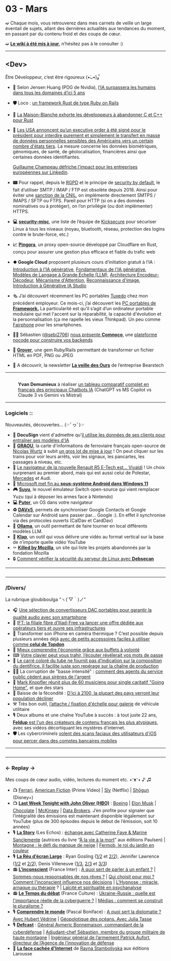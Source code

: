 # 03 - Mars

➫ Chaque mois, vous retrouverez dans mes carnets de veille un large éventail de sujets, allant des dernières actualités aux tendances du moment, en passant par du contenu froid et des coups de cœur.

➫ [**Le wiki à été mis à jour**](https://sirchamallow.gitbook.io/wiki/), n’hésitez pas à le consulter :)

***

## \<Dev>

Être Développeur, c’est être rigoureux (•̀ᴗ•́)و ̑̑

* 🫣 Selon Jensen Huang (PDG de Nvidia), [l’IA surpassera les humains dans tous les domaines d’ici 5 ans](https://www.tomsguide.fr/lia-surpassera-les-humains-dans-tous-les-domaines-dici-5-ans-selon-le-pdg-de-nvidia/)
* **🛡️** Loco : [un framework Rust de type Ruby on Rails](https://www.programmez.com/actualites/loco-un-framework-rust-de-type-ruby-rails-36179)
* 🦀 [La Maison-Blanche exhorte les développeurs à abandonner C et C++ pour Rust](https://next.ink/brief_article/la-maison-blanche-exhorte-les-developpeurs-a-abandonner-c-et-c-pour-rust/)
*   🎱 [Les USA annoncent qu’un executive order à été signé pour le président pour interdire purement et simplement le transfert en masse de données personnelles sensibles des Américains vers un certain nombre d'états tiers](https://www.linkedin.com/posts/guillaume-champeau_fact-sheet-president-biden-issues-executive-activity-7168624241985196033-6PQv/). La mesure concerne les données biométriques, génomiques, de santé, de géolocalisation, financières ainsi que certaines données identifiantes.

    [Guillaume Champeau défriche l’impact pour les entreprises européennes sur Linkedin](https://www.linkedin.com/pulse/executive-order-interdisant-lacc%C3%A8s-%C3%A9tranger-%C3%A0-des-donn%C3%A9es-champeau-xh1de/?trackingId=RPPMGUkM9Y4PJeuuVpTbUg%3D%3D).
* **📟** Pour rappel, depuis le [RGPD](https://www.cnil.fr/fr/reglement-europeen-protection-donnees) et le principe de [security by default](https://www.wearenestor.com/blog/privacy-by-design-et-privacy-by-default), le fait d’utiliser SMTP / IMAP / FTP est obsolète depuis 2018. Ainsi pour éviter une [sanction de la CNIL](https://www.cnil.fr/fr/definition/sanction), on implémente directement SMTPS / IMAPS / SFTP ou FTPS. Pareil pour HTTP (si on a des données nominatives ou à protéger), on l’on privilégie (ou doit implémenter) HTTPS.
* **💻** [**security-misc**](https://github.com/Kicksecure/security-misc), une liste de l’équipe de [Kicksecure](https://www.kicksecure.com/) pour sécuriser Linux à tous les niveaux (noyau, bluetooth, réseau, protection des logins contre le brute-force, etc.)
* **📈** [**Pingora**](https://github.com/cloudflare/pingora), un proxy open-source développé par Cloudflare en Rust, conçu pour assurer une gestion plus efficace et fiable du trafic web
* **⏺️ Google Cloud** proposent plusieurs cours d’initiation gratuit à l’IA : [Introduction à l'IA générative](https://www.cloudskillsboost.google/course_templates/536), [Fondamentaux de l'IA générative](https://www.cloudskillsboost.google/course_templates/541), [Modèles de Langage à Grande Échelle (LLM)](https://www.cloudskillsboost.google/course_templates/539), [Architecture Encodeur-Décodeur](https://www.cloudskillsboost.google/course_templates/543), [Mécanisme d'Attention](https://www.cloudskillsboost.google/course_templates/537), [Reconnaissance d'image](https://www.cloudskillsboost.google/course_templates/542), [Introduction à Générative IA Studio](https://www.cloudskillsboost.google/course_templates/552)
* 🗞️ J’ai découvert récemment les PC portables [Tuxedo](https://www.tuxedocomputers.com/en/Linux-Hardware/Linux-Notebooks.tuxedo) chez mon précédent employeur. Ce mois-ci, j’ai découvert les [PC portables de ](https://frame.work/fr/fr)[**Framework.**](https://frame.work/fr/fr) La particularité est qu’il s’agit d’un ordinateur portable modulaire qui met l'accent sur la réparabilité, la capacité d'évolution et la personnalisation (ça me rapelle les vieux Thinkpad). Un peu comme [Fairphone](https://www.fairphone.com/fr/) pour les smartphones.
* 🧙‍♂️ Sébastien ([@sebi2706](https://twitter.com/sebi2706)) [nous présente ](https://www.youtube.com/watch?v=F-dodBIJ7is)[**Comnoco**](https://www.youtube.com/watch?v=F-dodBIJ7is), une [plateforme nocode pour construire vos backends](https://comnoco.com/)
* **💫** [**Grover**](https://github.com/Studiosity/grover), une gem Ruby/Rails permettant de transformer un fichier HTML en PDF, PNG ou JPEG
* 📧 A découvrir, la newsletter [**La veille des Ours**](https://www.linkedin.com/newsletters/la-veille-des-ours-7100088441966575616/) de l’entreprise Bearstech

***

<figure><img src="../.gitbook/assets/image (6).png" alt=""><figcaption><p><strong>Yvan Demumieux</strong> à réaliser <a href="https://www.linkedin.com/posts/yvan-demumieux_chatgpt-vs-ms-copilot-vs-claude-3-vs-gemini-activity-7172522179710926849-Iq-B/">un tableau comparatif complet en français des principaux Chatbots IA</a> (ChatGPT vs MS Copilot vs Claude 3 vs Gemini vs Mistral)</p></figcaption></figure>

***

### Logiciels ::

Nouveautés, découvertes… (☞ﾟヮﾟ)☞

* 🔴 **DocuSign** vient d'admettre qu'[il utilise les données de ses clients pour entraîner ses modèles d'IA](https://intelligence-artificielle.developpez.com/actu/354925/DocuSign-vient-d-admettre-qu-il-utilise-les-donnees-de-ses-clients-pour-entrainer-ses-modeles-d-IA-mais-offre-des-promesses-vagues-en-matiere-de-protection-de-la-vie-privee/)
* 🚂 [**GRAOU**](https://carto.graou.info/), la carte d'informations de ferroviaire français open-source de [Nicolas Wurtz](https://twitter.com/NicolasW_GRAOU) à subit [un gros lot de mise à jour](https://twitter.com/NicolasW_GRAOU/status/1766161994678177888) ! On peut cliquer sur les trains pour voir leurs arrêts, voir les signaux, les pancartes, les passages à niveau, etc.
* 🚗 [Le navigateur de la nouvelle Renault R5 E-Tech est… Vivaldi](https://www.clubic.com/actualite-520207-renault-r5-e-tech-pour-le-constructeur-francais-l-ecologie-passe-aussi-par-le-choix-d-un-navigateur-web.html) ! Un choix surprenant au premier abord, mais qui est aussi celui de Polestar, [Mercedes](https://www.clubic.com/vivaldi/actualite-477241-devinez-quel-navigateur-va-se-retrouver-dans-les-mercedes.html) et Audi.
* 🤖 [Microsoft met fin au ](https://next.ink/brief_article/microsoft-met-fin-au-sous-systeme-android-dans-windows-11/)[**sous-système Android dans Windows 11**](https://next.ink/brief_article/microsoft-met-fin-au-sous-systeme-android-dans-windows-11/)
* **🎮** [**Suyu**](https://suyu.dev/), le nouvel émulateur Switch open-source qui vient remplacer Yuzu (qui à déposer les armes face à Nintendo)
* **💻** [**Puter**](https://github.com/HeyPuter/puter), un OS dans votre navigateur
* **♻️** [**DAVx5**](https://www.davx5.com/), permets de synchroniser Google Contacts et Google Calendar sur Android sans passer par… Google :). En effet il synchronise via des protocoles ouverts (CalDav et CardDav)
* **📝** [**Ollama**](https://ollama.com/), un outil permettant de faire tourner en local différents modèles LLM.
* **🤔** [**Klap**](https://klap.app/), un outil qui vous délivre une vidéo au format vertical sur la base de n’importe quelle vidéo YouTube
* ⚰ [**Killed by Mozilla**](https://killedbymozilla.com/), un site qui liste les projets abandonnés par la fondation Mozilla
* 🔒 [Comment vérifier la sécurité du serveur de Linux avec ](https://itigic.com/how-to-check-linux-debian-server-security-with-debsecan/)[**Debsecan**](https://itigic.com/how-to-check-linux-debian-server-security-with-debsecan/)

***

<figure><img src="../.gitbook/assets/image (5).png" alt=""><figcaption></figcaption></figure>

***

### /Divers/

La rubrique gloubiboulga “ヽ(´▽｀)ノ”

* 🎧 [Une sélection de convertisseurs DAC portables pour garantir la qualité audio avec son smartphone](https://leclaireur.fnac.com/article/cp62441-ma-selection-de-convertisseurs-dac-portables-pour-garantir-la-qualite-audio-avec-son-smartphone/)
* 📰 [IFT: la filiale fibre d’Iliad-Free va lancer une offre dédiée aux opérateurs tiers et ouvre ses infrastructures](https://www.universfreebox.com/article/562674/fibre-la-filiale-fibre-diliad-free-va-lancer-une-offre-dediee-aux-operateurs-tiers-et-ouvre-ses-infrastructures)
* 🎥 Transformer son iPhone en caméra thermique ? C’est possible depuis plusieurs années déjà [avec de petits accessoires faciles à utiliser comme ](https://www.mac4ever.com/iphone/180329-test-de-la-camera-thermique-pour-iphone-topdon-isolation-points-chaud-animaux)[**celui de Topdon**](https://www.mac4ever.com/iphone/180329-test-de-la-camera-thermique-pour-iphone-topdon-isolation-points-chaud-animaux)
* 🥓 [Mieux comprendre l'économie grâce aux buffets à volonté](https://media.snowball.xyz/p/learn-a-corriger-buffet-a-volonte)
* ⌨ [Votre clavier peut vous trahir, l’écouter révélerait vos mots de passe](https://www.tomshardware.fr/votre-clavier-peut-vous-trahir-lecouter-revelerait-vos-mots-de-passe/)
* 🚩 [Le carré coloré du tube ne fournit pas d’indication sur la composition du dentifrice. Il facilite juste son repérage sur la chaîne de production](https://www.60millions-mag.com/2019/03/18/:~:text=Selon%20cette%20publication,%20le%20carr%C3%83%C2%A9,un%20%C3%82%C2%AB%20pur%20produit%20chimique%20%C3%82%C2%BB.)
* 👮‍♂️ La corruption de "basse intensité" : [comment des agents du service public cèdent aux sirènes de l'argent](https://www.francetvinfo.fr/replay-radio/le-choix-franceinfo/enquete-la-corruption-de-basse-intensite-comment-des-agents-du-service-public-cedent-aux-sirenes-de-l-argent_6146604.html)
* 🎵 [Mark Knopfler réunit plus de 60 musiciens pour single caritatif "Going Home"](https://www.francetvinfo.fr/culture/musique/rock/mark-knopfler-reunit-plus-de-60-musiciens-sur-un-seul-morceau_6425878.html), et que des stars
* 👶 Baisse de la fécondité : [D’ici à 2100, la plupart des pays verront leur population décliner](https://www.20minutes.fr/monde/4082440-20240321-baisse-fertilite-2100-plupart-pays-verront-population-decliner)
* ⚒ Très bon outil, [l’attache / fixation d'échelle pour galerie](https://eshop.wurth.fr/Categories-produits/Attache-echelle-RHSC-pour-galerie-d-utilitaires/31075601160201.cyid/3107.cgid/fr/FR/EUR/) de véhicule utilitaire
* 🎙 Deux albums et une chaîne YouTube à succès : à tout juste 22 ans, [**Feldup**](https://twitter.com/afpfr/status/1767506253545103470)[ est l'un des créateurs de contenu français les plus atypiques](https://twitter.com/afpfr/status/1767506253545103470), avec ses vidéos décortiquant les mystères d'internet.
* **🛡️** Les cybercriminels [volent des scans faciaux des utilisateurs d'iOS pour percer dans des comptes bancaires mobiles](https://www.theregister.com/2024/02/15/cybercriminals_stealing_face_id/)

***

<figure><img src="../.gitbook/assets/image (4).png" alt=""><figcaption></figcaption></figure>

***

### ← Replay →

Mes coups de cœur audio, vidéo, lectures du moment etc. ◖ᵔᴥᵔ◗ ♪ ♫

* 📺 [Ferrari](https://www.primevideo.com/-/fr/detail/0NHX4JGY462Z5A83KMBJA5LAS4/), [American Fiction](https://www.primevideo.com/detail/American-Fiction/0KEURR6UABMOJSC008Z54AUHYP) (Prime Video) | [Sly](https://www.netflix.com/fr/title/81450717) (Netflix) | [Shōgun](https://www.disneyplus.com/fr-fr/series/shogun/77sCbAqhMU5H) (Disney+)
* 📺 [**Last Week Tonight with John Oliver (HBO)**](https://www.youtube.com/@LastWeekTonight) : [Boeing](https://www.youtube.com/watch?v=Q8oCilY4szc) | [Elon Musk](https://www.youtube.com/watch?v=Eo3zORUGCbM) | [Chocolate](https://youtu.be/FwHMDjc7qJ8?si=x1q43oBdfZSKGsSi) | [McKinsey](https://youtu.be/AiOUojVd6xQ?si=xtH-NgOuoCbZp0Vo) | [Data Brokers](https://youtu.be/wqn3gR1WTcA?si=6y8O9-96qr1hNGUX). J’en profite pour signaler que l’intégralité des émissions est maintenant disponible légalement sur YouTube (plus de 300 épisodes depuis le début de l’émission, soit 10 années)
* 🎙 [**La Story**](https://www.lesechos.fr/podcasts/la-story) (Les Echos) : [échange avec Catherine Faye & Marine Sanclemente](https://shows.acast.com/07b210dd-7af5-5b41-b04d-e4eb2a19e708/episodes/65e8969f43c1bc0016f8e3a8?) (autrices du livre “[À la vie à la mort](https://www.editionspaulsen.com/demarches/674-a-la-vie-a-la-mort-sur-la-route-avec-thelma-et-louise.html)” aux éditions Paulsen) | [Montagne : le défi du manque de neige](https://shows.acast.com/la-story/episodes/montagne-le-defi-du-manque-de-neige) | [Fermob, le roi du jardin en couleur](https://shows.acast.com/la-story/episodes/fermob-le-roi-du-jardin-en-couleur)
* 🎙 [**La Réu d’écran Large**](https://www.ecranlarge.com/films/news/1482082-le-podcast-decran-large-tous-les-episodes-de-la-reu-decran-large) : Ryan Gosling ([1/2](https://shows.acast.com/644a8a32adac0f00105359d5/64f86ec8ab11cf001133a1b5) et [2/2](https://shows.acast.com/644a8a32adac0f00105359d5/6501c4d2b5dece00112fd1d1)), Jennifer Lawrence ([1/2](https://shows.acast.com/644a8a32adac0f00105359d5/65c62f3c2f12a6001678b7ff) et [2/2](https://shows.acast.com/644a8a32adac0f00105359d5/65cb6c49a180570018ecd91c)), Denis Villeneuve ([1/3](https://shows.acast.com/644a8a32adac0f00105359d5/65deff7dacbfff00161e2eda), [2/3](https://shows.acast.com/644a8a32adac0f00105359d5/65df5c99d34c360016e6446f) et [3/3](https://shows.acast.com/644a8a32adac0f00105359d5/65e5af805c669900174ff882))
* 📻 [**L’inconscient**](https://www.radiofrance.fr/franceinter/podcasts/l-inconscient) (France Inter) : [À quoi sert de parler à un enfant ?](https://www.radiofrance.fr/franceinter/podcasts/l-inconscient/l-inconscient-du-dimanche-12-mars-2023-2977664) | [Sommes-nous responsables de nos rêves ?](https://www.radiofrance.fr/franceinter/podcasts/l-inconscient/l-inconscient-du-dimanche-24-septembre-2023-9578022) | [Qui choisit pour moi ? Comment l'inconscient influence nos décisions](https://www.radiofrance.fr/franceinter/podcasts/l-inconscient/l-inconscient-du-dimanche-15-octobre-2023-8245598) | [L’Hypnose : miracle, arnaque ou thérapie](https://www.radiofrance.fr/franceinter/podcasts/l-inconscient/l-inconscient-du-dimanche-24-mars-2024-1622867) ? | [Laïcité et spiritualité en psychanalyse](https://www.radiofrance.fr/franceinter/podcasts/l-inconscient/l-inconscient-du-dimanche-31-mars-2024-7915851)
* 📻 [**Le Temps du débat**](https://www.radiofrance.fr/franceculture/podcasts/le-temps-du-debat) (France Culture) : [Ukraine-Russie : quelle est l'importance réelle de la cyberguerre ?](https://www.radiofrance.fr/franceculture/podcasts/le-temps-du-debat/ukraine-russie-quelle-est-l-importance-reelle-de-la-cyberguerre-5086081) | [Médias : comment se construit le pluralisme ?](https://www.radiofrance.fr/franceculture/podcasts/le-temps-du-debat/medias-comment-se-construit-le-pluralisme-3807859)
* 🎙 [**Comprendre le monde**](https://www.youtube.com/channel/UC4VOE8jQPWUPp4PpNK8zhIg) (Pascal Boniface) : [A quoi sert la diplomatie ? Avec Hubert Védrine](https://www.youtube.com/watch?v=okkmNq3P8JI) | [Géopolotique des océans. Avec Julia Tasse](https://www.youtube.com/watch?v=5Y94iHmWsrg)
* 🎙 [**Defcast**](https://www.defense.gouv.fr/defcast-podcast-au-coeur-armees) : [Général Aymeric Bonnemaison, commandant de la cyberdéfense](https://www.podcastics.com/podcast/episode/general-aymeric-bonnemaison-commandant-de-la-cyberdefense-238563/) | [Adjudant-chef Sébastien, membre du groupe militaire de haute montagne](https://www.podcastics.com/podcast/episode/adjudant-chef-sebastien-membre-du-groupe-militaire-de-haute-montagne-235349/) | [Ingénieur général de l’armement Patrick Aufort, directeur de l’Agence de l’innovation de défense](https://www.podcastics.com/podcast/episode/ingenieur-general-de-larmement-patrick-aufort-directeur-de-lagence-de-linnovation-de-defense-261698/)
* 📖 [**La face cachée d'Internet**](https://www.editions-larousse.fr/livre/la-face-cachee-dinternet-poche-9782035960610) de [Rayna Stamboliyska](https://www.twitter.com/MaliciaRogue) aux éditions Larousse
